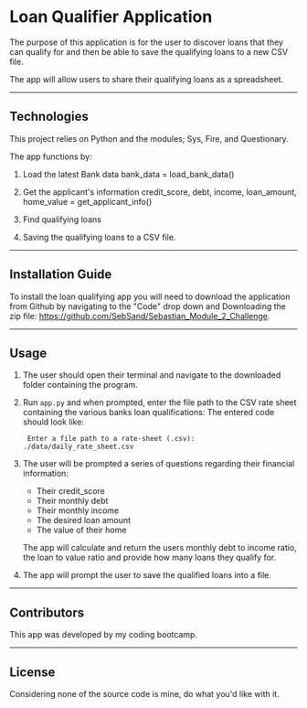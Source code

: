 # Loan Qualifier Application

The purpose of this application is for the user to discover loans that they can qualify for and then be able to save the qualifying loans to a new CSV file.

The app will allow users to share their qualifying loans as a spreadsheet.

---

## Technologies

This project relies on Python and the modules; Sys, Fire, and Questionary. 

The app functions by: 

1. Load the latest Bank data
    bank_data = load_bank_data()

2. Get the applicant's information
    credit_score, debt, income, loan_amount, home_value = get_applicant_info()

3. Find qualifying loans

4. Saving the qualifying loans to a CSV file.

---

## Installation Guide

To install the loan qualifying app you will need to download the application from Github by navigating to the "Code" drop down and Downloading the zip file: https://github.com/SebSand/Sebastian_Module_2_Challenge. 


---

## Usage


1. The user should open their terminal and navigate to the downloaded folder containing the program.

2. Run `app.py` and when prompted, enter the file path to the CSV rate sheet containing the various banks loan qualifications:
    The entered code should look like: 

    
        Enter a file path to a rate-sheet (.csv): ./data/daily_rate_sheet.csv
        

3. The user will be prompted a series of questions regarding their financial information:
    * Their credit_score
    * Their monthly debt
    * Their monthly income
    * The desired loan amount 
    * The value of their home

    The app will calculate and return the users monthly debt to income ratio, the loan to value ratio and provide how many loans they qualify for.

4. The app will prompt the user to save the qualified loans into a file.

---

## Contributors

This app was developed by my coding bootcamp.


---

## License

Considering none of the source code is mine, do what you'd like with it.

